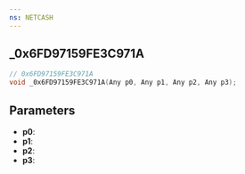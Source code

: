 ```yaml
---
ns: NETCASH
---
```

## _0x6FD97159FE3C971A

```c
// 0x6FD97159FE3C971A
void _0x6FD97159FE3C971A(Any p0, Any p1, Any p2, Any p3);
```


## Parameters
* **p0**: 
* **p1**: 
* **p2**: 
* **p3**: 

